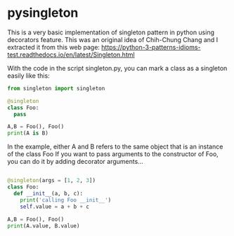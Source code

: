 # pysingleton
This is a very basic implementation of singleton pattern in python using decorators feature.
This was an original idea of Chih-Chung Chang and I extracted it from this web page: https://python-3-patterns-idioms-test.readthedocs.io/en/latest/Singleton.html


With the code in the script singleton.py, you can mark a class as a singleton easily like this:

```python
from singleton import singleton

@singleton
class Foo:
  pass

A,B = Foo(), Foo()
print(A is B)
```

In the example, either A and B refers to the same object that is an instance of the class Foo
If you want to pass arguments to the constructor of Foo, you can do it by adding decorator arguments...

```python

@singleton(args = [1, 2, 3])
class Foo:
  def __init__(a, b, c):
    print('calling Foo __init__')
    self.value = a + b + c
    
A,B = Foo(), Foo()
print(A.value, B.value)
```
